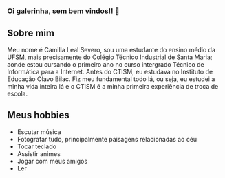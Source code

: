 ### Oi galerinha, sem bem vindos!! 👋

## Sobre mim

Meu nome é Camilla Leal Severo, sou uma estudante do ensino médio da UFSM, mais precisamente do Colégio Técnico Industrial de Santa Maria; aonde estou cursando o primeiro ano no curso intergrado Técnico de Informática para a Internet.
Antes do CTISM, eu estudava no Instituto de Educação Olavo Bilac. Fiz meu fundamental todo lá, ou seja, eu estudei a minha vida inteira lá e o CTISM é a minha primeira experiência de troca de escola.

## Meus hobbies 

* Escutar música
* Fotografar tudo, principalmente paisagens relacionadas ao céu
* Tocar teclado
* Assistir animes
* Jogar com meus amigos
* Ler